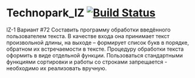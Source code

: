 # Technopark_IZ          [![Build Status](https://travis-ci.org/xpewa/Technopark_IZ.svg?branch=main)](https://travis-ci.org/xpewa/Technopark_IZ)

IZ-1
Вариант #72
Составить программу обработки введённого пользователем текста. В качестве входа она принимает текст произвольной длины, на выходе – формирует список букв в порядке, обратном их встречаемости в тексте. Процедуру обработки текста оформить в виде отдельной функции. Пользоваться стандартными функциями сортировки и работы со строками запрещается - необходимо их реализовать вручную.
